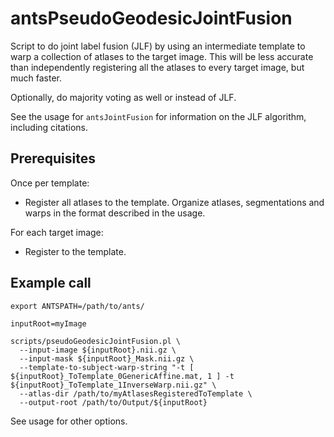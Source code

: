 # antsPseudoGeodesicJointFusion

Script to do joint label fusion (JLF) by using an intermediate template to warp a collection of atlases to the target image. This will be less accurate than independently registering all the atlases to every target image, but much faster. 

Optionally, do majority voting as well or instead of JLF.

See the usage for `antsJointFusion` for information on the JLF algorithm, including citations.


## Prerequisites

Once per template:

 - Register all atlases to the template. Organize atlases, segmentations and warps in the format described in the usage.

For each target image:

 - Register to the template.


## Example call

```
export ANTSPATH=/path/to/ants/

inputRoot=myImage

scripts/pseudoGeodesicJointFusion.pl \
  --input-image ${inputRoot}.nii.gz \
  --input-mask ${inputRoot}_Mask.nii.gz \
  --template-to-subject-warp-string "-t [ ${inputRoot}_ToTemplate_0GenericAffine.mat, 1 ] -t ${inputRoot}_ToTemplate_1InverseWarp.nii.gz" \
  --atlas-dir /path/to/myAtlasesRegisteredToTemplate \
  --output-root /path/to/Output/${inputRoot}
```

See usage for other options.
